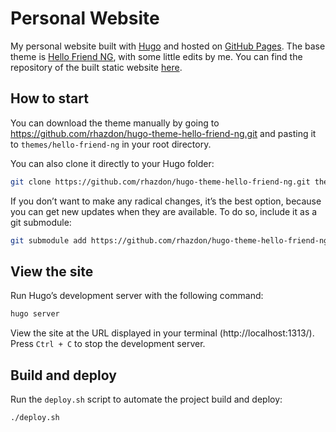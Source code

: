 # Personal Website

My personal website built with [Hugo](https://gohugo.io) and hosted on [GitHub Pages](https://pages.github.com). The base theme is [Hello Friend NG](https://themes.gohugo.io/hugo-theme-hello-friend-ng/), with some little edits by me. You can find the repository of the built static website [here](https://github.com/robindolle/robindolle.github.io).

## How to start

You can download the theme manually by going to https://github.com/rhazdon/hugo-theme-hello-friend-ng.git and pasting it to `themes/hello-friend-ng` in your root directory.

You can also clone it directly to your Hugo folder:

```bash
git clone https://github.com/rhazdon/hugo-theme-hello-friend-ng.git themes/hello-friend-ng
```

If you don’t want to make any radical changes, it’s the best option, because you can get new updates when they are available. To do so, include it as a git submodule:

```bash
git submodule add https://github.com/rhazdon/hugo-theme-hello-friend-ng.git themes/hello-friend-ng
```

## View the site

Run Hugo’s development server with the following command:

```bash
hugo server
```

View the site at the URL displayed in your terminal (http://localhost:1313/). Press `Ctrl + C` to stop the development server.

## Build and deploy

Run the `deploy.sh` script to automate the project build and deploy:

```bash
./deploy.sh
```

